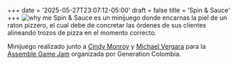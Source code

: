+++
date = '2025-05-27T23:07:12-05:00'
draft = false
title = 'Spin & Sauce'
+++
![why me](image/path.png)
Spin & Sauce es un minijuego donde encarnas la piel de un raton pizzero, el cual debe de concretar las órdenes de sus clientes alineando trozos de pizza en el momento correcto.

Minijuego realizado junto a [Cindy Monroy](https://cinikmoon.itch.io/) y [Michael Vergara](https://vmike80.itch.io/) para la [Assemble Game Jam](https://itch.io/jam/assemble-game-jam) organizada por Generation Colombia.